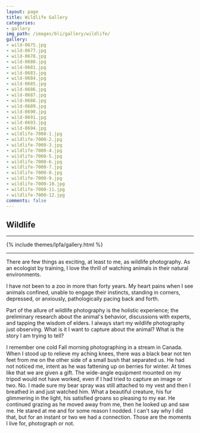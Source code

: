 ```yaml
---
layout: page
title: Wildlife Gallery
categories:
- gallery
img_path: /images/bli/gallery/wildlife/
gallery:
- wild-0675.jpg
- wild-0677.jpg
- wild-0678.jpg
- wild-0680.jpg
- wild-0681.jpg
- wild-0683.jpg
- wild-0684.jpg
- wild-0685.jpg
- wild-0686.jpg
- wild-0687.jpg
- wild-0688.jpg
- wild-0689.jpg
- wild-0690.jpg
- wild-0691.jpg
- wild-0693.jpg
- wild-0694.jpg
- wildlife-7000-1.jpg- wildlife-7000-2.jpg- wildlife-7000-3.jpg- wildlife-7000-4.jpg- wildlife-7000-5.jpg- wildlife-7000-6.jpg- wildlife-7000-7.jpg- wildlife-7000-8.jpg- wildlife-7000-9.jpg- wildlife-7000-10.jpg- wildlife-7000-11.jpg- wildlife-7000-12.jpg
comments: false
---
```


## Wildlife

---

{% include themes/lpfa/gallery.html %}

---

There are few things as exciting, at least to me, as wildlife photography. As an ecologist by training, I love the thrill of watching animals in their natural environments. 

I have not been to a zoo in more than forty years. My heart pains when I see animals confined, unable to engage their instincts, standing in corners, depressed, or anxiously, pathologically pacing back and forth. 

Part of the allure of wildlife photography is the holistic experience; the preliminary research about the animal's behavior, discussions with experts, and tapping the wisdom of elders. I always start my wildlife photography just observing. What is it I want to capture about the animal? What is the story I am trying to tell? 

I remember one cold Fall morning photographing in a stream in Canada. When I stood up to relieve my aching knees, there was a black bear not ten feet from me on the other side of a small bush that separated us. He had not noticed me, intent as he was fattening up on berries for winter. At times like that we are given a gift. The wide-angle equipment mounted on my tripod would not have worked, even if I had tried to capture an image or two. No. I made sure my bear spray was still attached to my vest and then I breathed in and just watched him. What a beautiful creature, his fur glimmering in the light, his satisfied groans so pleasing to my ear. He continued grazing as he moved away from me, then he looked up and saw me. He stared at me and for some reason I nodded. I can't say why I did that, but for an instant or two we had a connection. Those are the moments I live for, photograph or not. 
